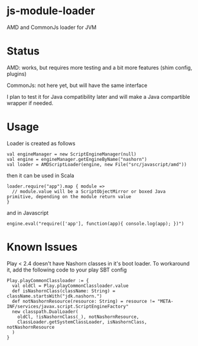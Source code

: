 # js-module-loader
AMD and CommonJs loader for JVM

# Status
AMD: works, but requires more testing and a bit more features (shim config, plugins)

CommonJs: not here yet, but will have the same interface

I plan to test it for Java compatibility later and will make a Java compartible wrapper if needed.

# Usage
Loader is created as follows
```
val engineManager = new ScriptEngineManager(null)
val engine = engineManager.getEngineByName("nashorn")
val loader = AMDScriptLoader(engine, new File("src/javascript/amd"))
```
then it can be used in Scala
```
loader.require("app").map { module => 
  // module.value will be a ScriptObjectMirror or boxed Java primitive, depending on the module return value
}
```
and in Javascript
```
engine.eval("require(['app'], function(app){ console.log(app); })")
```

# Known Issues

Play < 2.4 doesn't have Nashorn classes in it's boot loader. 
To workaround it, add the following code to your play SBT config
```
Play.playCommonClassloader := {
  val oldCl = Play.playCommonClassloader.value
  def isNashornClass(className: String) = className.startsWith("jdk.nashorn.")
  def notNashornResource(resource: String) = resource != "META-INF/services/javax.script.ScriptEngineFactory"
  new classpath.DualLoader(
    oldCl, !isNashornClass(_), notNashornResource,
    ClassLoader.getSystemClassLoader, isNashornClass, notNashornResource
  )
}
```
